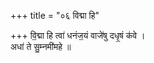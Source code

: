 +++
title = "०६ विद्मा हि"

+++
वि॒द्मा हि त्वा॑ धनंज॒यं वाजे॑षु दधृ॒षं क॑वे ।  
अधा॑ ते सु॒म्नमी॑महे ॥